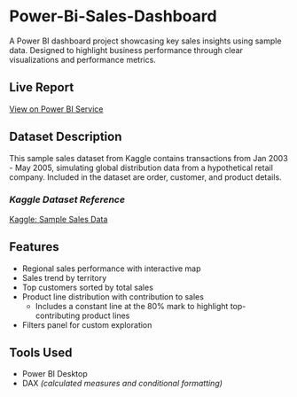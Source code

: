 # Power-Bi-Sales-Dashboard
A Power BI dashboard project showcasing key sales insights using sample data. Designed to highlight business performance through clear visualizations and performance metrics.

## Live Report
[View on Power BI Service](https://app.powerbi.com/view?r=eyJrIjoiNzA4N2ZlYjAtNDhkZi00ZGQyLWFmMmMtNjY5ZTY4YWI4ZWFhIiwidCI6ImYzNGEzNWJkLWE2NWQtNDYwNS1iMGZhLWQyNTcxZjgzMWY1ZSIsImMiOjEwfQ%3D%3D&pageName=0b08dddc125ca2789111)

## Dataset Description
This sample sales dataset from Kaggle contains transactions from Jan 2003 - May 2005, simulating global distribution data from a hypothetical retail company. Included in the dataset are order, customer, and product details.

### *Kaggle Dataset Reference*
[Kaggle: Sample Sales Data](https://www.kaggle.com/datasets/kyanyoga/sample-sales-data?resource=download)

## Features
- Regional sales performance with interactive map
- Sales trend by territory
- Top customers sorted by total sales
- Product line distribution with contribution to sales
  - Includes a constant line at the 80% mark to highlight top-contributing product lines
- Filters panel for custom exploration

## Tools Used
- Power BI Desktop
- DAX _(calculated measures and conditional formatting)_



